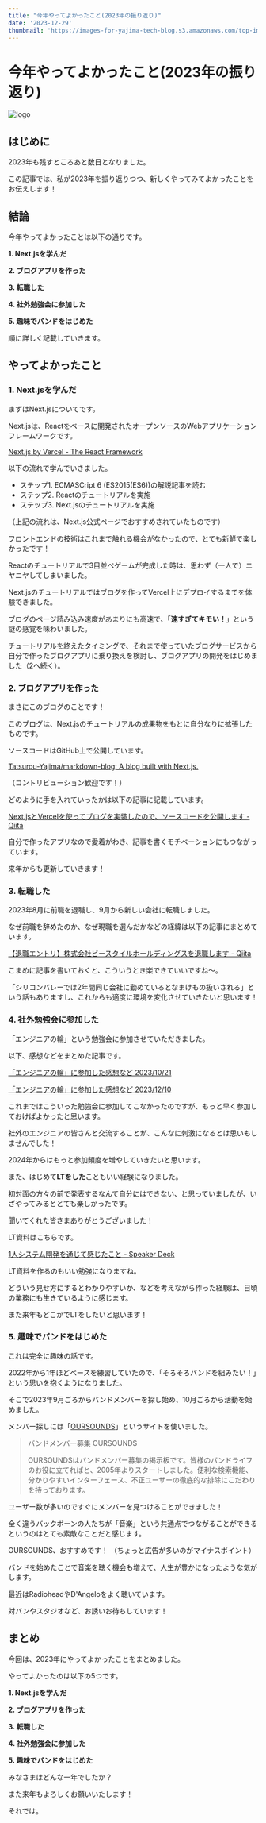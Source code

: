 ```yaml
---
title: "今年やってよかったこと(2023年の振り返り)"
date: '2023-12-29'
thumbnail: 'https://images-for-yajima-tech-blog.s3.amazonaws.com/top-image-20230214.jpg'
---
```

# 今年やってよかったこと(2023年の振り返り)

![logo](https://images-for-yajima-tech-blog.s3.amazonaws.com/top-image-20230214.jpg)


## はじめに

2023年も残すところあと数日となりました。

この記事では、私が2023年を振り返りつつ、新しくやってみてよかったことをお伝えします！

## 結論
今年やってよかったことは以下の通りです。

**1. Next.jsを学んだ**

**2. ブログアプリを作った**

**3. 転職した**

**4. 社外勉強会に参加した**

**5. 趣味でバンドをはじめた**

順に詳しく記載していきます。

## やってよかったこと

### 1. Next.jsを学んだ

まずはNext.jsについてです。

Next.jsは、Reactをベースに開発されたオープンソースのWebアプリケーションフレームワークです。

[Next.js by Vercel - The React Framework](https://nextjs.org/)

以下の流れで学んでいきました。

- ステップ1. ECMASCript 6 (ES2015(ES6))の解説記事を読む
- ステップ2. Reactのチュートリアルを実施
- ステップ3. Next.jsのチュートリアルを実施

（上記の流れは、Next.js公式ページでおすすめされていたものです）

フロントエンドの技術はこれまで触れる機会がなかったので、とても新鮮で楽しかったです！

Reactのチュートリアルで3目並べゲームが完成した時は、思わず（一人で）ニヤニヤしてしまいました。

Next.jsのチュートリアルではブログを作ってVercel上にデプロイするまでを体験できました。

ブログのページ読み込み速度があまりにも高速で、「**速すぎてキモい！**」という謎の感覚を味わいました。

チュートリアルを終えたタイミングで、それまで使っていたブログサービスから自分で作ったブログアプリに乗り換えを検討し、ブログアプリの開発をはじめました（2へ続く）。

### 2. ブログアプリを作った

まさにこのブログのことです！

このブログは、Next.jsのチュートリアルの成果物をもとに自分なりに拡張したものです。

ソースコードはGitHub上で公開しています。

[Tatsurou-Yajima/markdown-blog: A blog built with Next.js.](https://github.com/Tatsurou-Yajima/markdown-blog)

（コントリビューション歓迎です！）

どのように手を入れていったかは以下の記事に記載しています。

[Next.jsとVercelを使ってブログを実装したので、ソースコードを公開します - Qiita](https://qiita.com/Yajima_t/items/16ca5cc51979a4cffa6e)

自分で作ったアプリなので愛着がわき、記事を書くモチベーションにもつながっています。

来年からも更新していきます！

### 3. 転職した

2023年8月に前職を退職し、9月から新しい会社に転職しました。

なぜ前職を辞めたのか、なぜ現職を選んだかなどの経緯は以下の記事にまとめています。

[【退職エントリ】株式会社ビースタイルホールディングスを退職します - Qiita](https://qiita.com/Yajima_t/items/bb1c3381f65aa9b7f560)

こまめに記事を書いておくと、こういうとき楽できていいですね〜。

「シリコンバレーでは2年間同じ会社に勤めているとなまけもの扱いされる」という話もありますし、これからも適度に環境を変化させていきたいと思います！

### 4. 社外勉強会に参加した

「エンジニアの輪」という勉強会に参加させていただきました。

以下、感想などをまとめた記事です。

[「エンジニアの輪」に参加した感想など 2023/10/21](https://yajima.sytes.net/posts/20231021-2)

[「エンジニアの輪」に参加した感想など 2023/12/10](https://yajima.sytes.net/posts/20231211)

これまではこういった勉強会に参加してこなかったのですが、もっと早く参加しておけばよかったと思います。

社外のエンジニアの皆さんと交流することが、こんなに刺激になるとは思いもしませんでした！

2024年からはもっと参加頻度を増やしていきたいと思います。

また、はじめて**LTをした**こともいい経験になりました。

初対面の方々の前で発表するなんて自分にはできない、と思っていましたが、いざやってみるととても楽しかったです。

聞いてくれた皆さまありがとうございました！

LT資料はこちらです。

[1人システム開発を通じて感じたこと - Speaker Deck](https://speakerdeck.com/tatsuroyajima/1ren-sisutemukai-fa-wotong-zitegan-zitakoto)

LT資料を作るのもいい勉強になりますね。

どういう見せ方にするとわかりやすいか、などを考えながら作った経験は、日頃の業務にも生きているように感じます。

また来年もどこかでLTをしたいと思います！

### 5. 趣味でバンドをはじめた

これは完全に趣味の話です。

2022年から1年ほどベースを練習していたので、「そろそろバンドを組みたい！」という思いを抱くようになりました。

そこで2023年9月ごろからバンドメンバーを探し始め、10月ごろから活動を始めました。

メンバー探しには「[OURSOUNDS](https://oursounds.net/)」というサイトを使いました。

> バンドメンバー募集 OURSOUNDS
> 
> OURSOUNDSはバンドメンバー募集の掲示板です。皆様のバンドライフのお役に立てればと、2005年よりスタートしました。便利な検索機能、分かりやすいインターフェース、不正ユーザーの徹底的な排除にこだわりを持っております。

ユーザー数が多いのですぐにメンバーを見つけることができました！

全く違うバックボーンの人たちが「音楽」という共通点でつながることができるというのはとても素敵なことだと感じます。

OURSOUNDS、おすすめです！
（ちょっと広告が多いのがマイナスポイント）

バンドを始めたことで音楽を聴く機会も増えて、人生が豊かになったような気がします。

最近はRadioheadやD'Angeloをよく聴いています。

対バンやスタジオなど、お誘いお待ちしています！

## まとめ

今回は、2023年にやってよかったことをまとめました。

やってよかったのは以下の5つです。

**1. Next.jsを学んだ**

**2. ブログアプリを作った**

**3. 転職した**

**4. 社外勉強会に参加した**

**5. 趣味でバンドをはじめた**

みなさまはどんな一年でしたか？

また来年もよろしくお願いいたします！

それでは。
